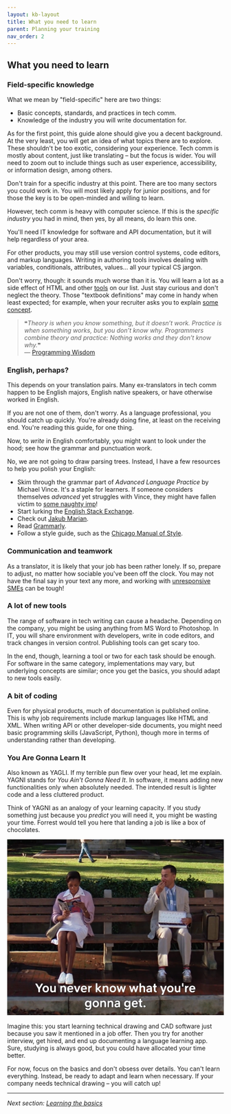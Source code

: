 ```yaml
---
layout: kb-layout
title: What you need to learn
parent: Planning your training
nav_order: 2
---
```


## What you need to learn

### Field-specific knowledge

What we mean by "field-specific" here are two things: 

* Basic concepts, standards, and practices in tech comm.
* Knowledge of the industry you will write documentation for.

As for the first point, this guide alone should give you a decent background. At the very least, you will get an idea of what topics there are to explore. These shouldn't be too exotic, considering your experience. Tech comm is mostly about content, just like translating – but the focus is wider. You will need to zoom out to include things such as user experience, accessibility, or information design, among others.

Don't train for a specific industry at this point. There are too many sectors you could work in. You will most likely apply for junior positions, and for those the key is to be open-minded and willing to learn.

However, tech comm is heavy with computer science. If this is the *specific industry* you had in mind, then yes, by all means, do learn this one.  

You'll need IT knowledge for software and API documentation, but it will help regardless of your area.  

For other products, you may still use version control systems, code editors, and markup languages. Writing in authoring tools involves dealing with variables, conditionals, attributes, values... all your typical CS jargon.  

Don't worry, though: it sounds much worse than it is. You will learn a lot as a side effect of HTML and other [tools](../../05-tools/) on our list. Just stay curious and don't neglect the theory. Those "textbook definitions" may come in handy when least expected; for example, when your recruiter asks you to explain [some concept](../../07-employment/4-application/index.md/#tasks).  

> ❝*Theory is when you know something, but it doesn’t work. Practice is when something works, but you don’t know why. Programmers combine theory and practice: Nothing works and they don’t know why.*❞  
> — [Programming Wisdom](https://twitter.com/codewisdom/status/967044888285065216?lang=en)  

### English, perhaps?

This depends on your translation pairs. Many ex-translators in tech comm happen to be English majors, English native speakers, or have otherwise worked in English.

If you are not one of them, don't worry. As a language professional, you should catch up quickly. You're already doing fine, at least on the receiving end. You're reading this guide, for one thing.  

Now, to *write* in English comfortably, you might want to look under the hood; see how the grammar and punctuation work.  

No, we are not going to draw parsing trees. Instead, I have a few resources to help you polish your English: 

* Skim through the grammar part of *Advanced Language Practice* by Michael Vince. It's a staple for learners. If someone considers themselves *advanced* yet struggles with Vince, they might have fallen victim to [some naughty imp](https://en.wikipedia.org/wiki/Dunning%E2%80%93Kruger_effect)!
* Start lurking the [English Stack Exchange](https://english.stackexchange.com/).
* Check out [Jakub Marian](https://jakubmarian.com/category/english/).
* Read [Grammarly](https://www.grammarly.com/blog/).
* Follow a style guide, such as the [Chicago Manual of Style](https://www.chicagomanualofstyle.org/book/ed17/frontmatter/toc.html/).   

### Communication and teamwork

As a translator, it is likely that your job has been rather lonely. If so, prepare to adjust, no matter how sociable you've been off the clock. You may not have the final say in your text any more, and working with [unresponsive SMEs](../../04-learning-the-basics/2-in-search-of-input/index.md/#how-to-deal-with-an-unresponsive-sme) can be tough!

### A lot of new tools

The range of software in tech writing can cause a headache. Depending on the company, you might be using anything from MS Word to Photoshop. In IT, you will share environment with developers, write in code editors, and track changes in version control. Publishing tools can get scary too.

In the end, though, learning a tool or two for each task should be enough. For software in the same category, implementations may vary, but underlying concepts are similar; once you get the basics, you should adapt to new tools easily.

### A bit of coding

Even for physical products, much of documentation is published online. This is why job requirements include markup languages like HTML and XML. When writing API or other developer-side documents, you might need basic programming skills (JavaScript, Python), though more in terms of understanding rather than developing.

### You Are Gonna Learn It

Also known as YAGLI. If my terrible pun flew over your head, let me explain. YAGNI stands for *You Ain't Gonna Need It*. In software, it means adding new functionalities only when absolutely needed. The intended result is lighter code and a less cluttered product.

Think of YAGNI as an analogy of your learning capacity. If you study something just because you *predict* you will need it, you might be wasting your time. Forrest would tell you here that landing a job is like a box of chocolates.  

![Forrest Gump](../../images/forrest-gump.png)  

Imagine this: you start learning technical drawing and CAD software just because you saw it mentioned in a job offer. Then you try for another interview, get hired, and end up documenting a language learning app. Sure, studying is always good, but you could have allocated your time better. 

For now, focus on the basics and don't obsess over details. You can't learn everything. Instead, be ready to adapt and learn when necessary. If your company needs technical drawing – you will catch up!  

---

*Next section: [Learning the basics](../../04-learning-the-basics/)*